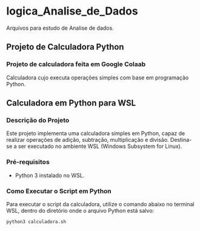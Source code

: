 # logica_Analise_de_Dados
 Arquivos para estudo de Analise de dados.

## Projeto de Calculadora Python

### Projeto de calculadora feita em Google Colaab 

Calculadora cujo executa operações simples com base em programação Python. 



## Calculadora em Python para WSL

### Descrição do Projeto
Este projeto implementa uma calculadora simples em Python, capaz de realizar operações de adição, subtração, multiplicação e divisão. Destina-se a ser executado no ambiente WSL (Windows Subsystem for Linux).

### Pré-requisitos
- Python 3 instalado no WSL.

### Como Executar o Script em Python
Para executar o script da calculadora, utilize o comando abaixo no terminal WSL, dentro do diretório onde o arquivo Python está salvo:

```bash
python3 calculadora.sh
